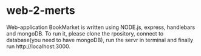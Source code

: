 # web-2-merts
Web-application BookMarket is written using NODE.js, express, handlebars and mongoDB.
To run it, please clone the rpository, connect to database(you need to have mongoDB), run the servr in terminal and finally run http://localhost:3000.

